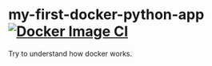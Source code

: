 # my-first-docker-python-app [![Docker Image CI](https://github.com/tanukiraccoon/my-first-docker-python-app/actions/workflows/docker-image.yml/badge.svg)](https://github.com/tanukiraccoon/my-first-docker-python-app/actions/workflows/docker-image.yml)
Try to understand how docker works.
